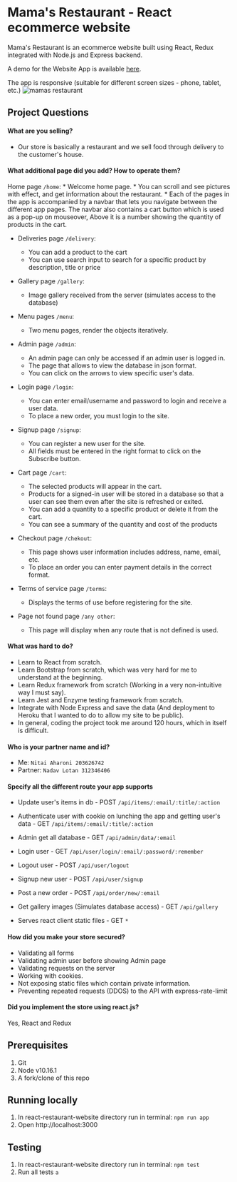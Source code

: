 # Mama's Restaurant - React ecommerce website
Mama's Restaurant is an ecommerce website built using React, Redux integrated with Node.js and Express backend.

A demo for the Website App is available [here](https://mamas-restaurant-app.herokuapp.com/).

The app is responsive (suitable for different screen sizes - phone, tablet, etc.)
![mamas restaurant](website.gif "mamas restaurant")

## Project Questions

#### What are you selling?
* Our store is basically a restaurant and we sell food through delivery to the customer's house.
#### What additional page did you add? How to operate them?
Home page `/home`:
    * Welcome home page.
    * You can scroll and see pictures with effect, and get information about the restaurant.
    * Each of the pages in the app is accompanied by a navbar that lets you navigate between the different app pages. The navbar also contains a cart button which is used as a pop-up on mouseover, Above it is a number showing the quantity of products in the cart.

* Deliveries page `/delivery`:
    * You can add a product to the cart
    * You can use search input to search for a specific product by description, title or price
    
* Gallery page `/gallery`:
    * Image gallery received from the server (simulates access to the database)
    
* Menu pages `/menu`:
    * Two menu pages, render the objects iteratively.
    
* Admin page `/admin`:
    * An admin page can only be accessed if an admin user is logged in.
    * The page that allows to view the database in json format.
    * You can click on the arrows to view specific user's data.
    
* Login page `/login`:
    * You can enter email/username and password to login and receive a user data.
    * To place a new order, you must login to the site.
    
* Signup page `/signup`:
    * You can register a new user for the site.
    * All fields must be entered in the right format to click on the Subscribe button.
    
* Cart page `/cart`:
    * The selected products will appear in the cart.
    * Products for a signed-in user will be stored in a database so that a user can see them even after the site is refreshed or exited.
    * You can add a quantity to a specific product or delete it from the cart.
    * You can see a summary of the quantity and cost of the products
    
* Checkout page `/chekout`:
    * This page shows user information includes address, name, email, etc.
    * To place an order you can enter payment details in the correct format.
    
* Terms of service page `/terms`:
    * Displays the terms of use before registering for the site.
    
* Page not found page `/any other`:
    * This page will display when any route that is not defined is used.

#### What was hard to do?
* Learn to React from scratch.
* Learn Bootstrap from scratch, which was very hard for me to understand at the beginning.
* Learn Redux framework from scratch (Working in a very non-intuitive way I must say).
* Learn Jest and Enzyme testing framework from scratch.
* Integrate with Node Express and save the data (And deployment to Heroku that I wanted to do to allow my site to be public).
* In general, coding the project took me around 120 hours, which in itself is difficult.

#### Who is your partner name and id?
* Me: `Nitai Aharoni 203626742`
* Partner: `Nadav Lotan 312346406`

#### Specify all the different route your app supports
* Update user's items in db - POST `/api/items/:email/:title/:action`
    
* Authenticate user with cookie on lunching the app and getting user's data - GET `/api/items/:email/:title/:action`
    
* Admin get all database - GET `/api/admin/data/:email`
        
* Login user - GET `/api/user/login/:email/:password/:remember`

* Logout user - POST `/api/user/logout`

* Signup new user - POST `/api/user/signup`
   
* Post a new order - POST `/api/order/new/:email`
      
* Get gallery images (Simulates database access) - GET `/api/gallery`
   
* Serves react client static files - GET `*`
    
#### How did you make your store secured?
* Validating all forms
* Validating admin user before showing Admin page
* Validating requests on the server
* Working with cookies.
* Not exposing static files which contain private information.
* Preventing repeated requests (DDOS) to the API with express-rate-limit

#### Did you implement the store using react.js? 
Yes, React and Redux

## Prerequisites
1. Git
2. Node v10.16.1
3. A fork/clone of this repo

## Running locally
1. In react-restaurant-website directory run in terminal: `npm run app`
2. Open http://localhost:3000

## Testing
1. In react-restaurant-website directory run in terminal: `npm test`
2. Run all tests `a`
